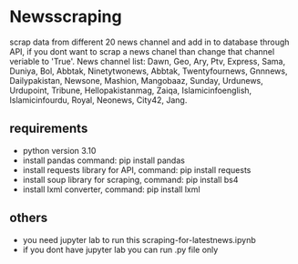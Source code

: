 # Newsscraping
scrap data from different 20 news channel and add in to database through API, if you dont want to scrap a news chanel than change that channel veriable to 'True'. News channel list: Dawn, Geo, Ary, Ptv, Express, Sama, Duniya, Bol, Abbtak, Ninetytwonews, Abbtak, Twentyfournews, Gnnnews, Dailypakistan, Newsone, Mashion, Mangobaaz, Sunday, Urdunews, Urdupoint, Tribune, Hellopakistanmag, Zaiqa, Islamicinfoenglish, Islamicinfourdu, Royal, Neonews, City42, Jang.

## requirements
- python version 3.10
- install pandas command: pip install pandas
- install requests library for API, command: pip install requests
- install soup library for scraping, command: pip install bs4
- install lxml converter, command: pip install lxml

## others
- you need jupyter lab to run this scraping-for-latestnews.ipynb
- if you dont have jupyter lab you can run .py file only
